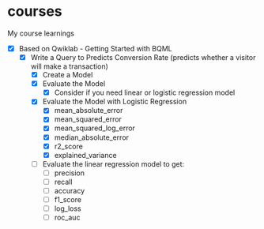 # courses
My course learnings

- [x] Based on Qwiklab - Getting Started with BQML
   - [x] Write a Query to Predicts Conversion Rate (predicts whether a visitor will make a transaction)
     - [x] Create a Model 
     - [x] Evaluate the Model 
          - [x] Consider if you need linear or logistic regression model
     - [x] Evaluate the Model with Logistic Regression   
        - [x] mean_absolute_error 
        - [x] mean_squared_error
        - [x] mean_squared_log_error
        - [x] median_absolute_error
        - [x] r2_score 
        - [x] explained_variance 
      - [ ] Evaluate the linear regression model to get:
        - [ ] precision
        - [ ] recall
        - [ ] accuracy
        - [ ] f1_score
        - [ ] log_loss
        - [ ] roc_auc
